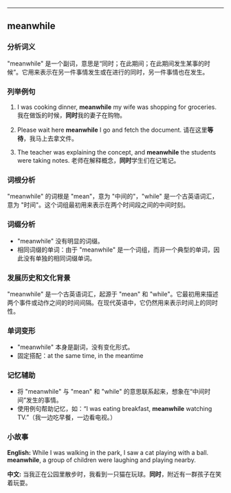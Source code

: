 
---------------
## meanwhile
### 分析词义
"meanwhile" 是一个副词，意思是“同时；在此期间；在此期间发生某事的时候”。它用来表示在另一件事情发生或在进行的同时，另一件事情也在发生。

### 列举例句
1. I was cooking dinner, **meanwhile** my wife was shopping for groceries.
   我在做饭的时候，**同时**我的妻子在购物。

2. Please wait here **meanwhile** I go and fetch the document.
   请在这里**等待**，我马上去拿文件。

3. The teacher was explaining the concept, and **meanwhile** the students were taking notes.
   老师在解释概念，**同时**学生们在记笔记。

### 词根分析
"meanwhile" 的词根是 "mean"，意为 "中间的"，"while" 是一个古英语词汇，意为 "时间"。这个词组最初用来表示在两个时间段之间的中间时刻。

### 词缀分析
- "meanwhile" 没有明显的词缀。
- 相同词缀的单词：由于 "meanwhile" 是一个词组，而非一个典型的单词，因此没有单独的相同词缀单词。

### 发展历史和文化背景
"meanwhile" 是一个古英语词汇，起源于 "mean" 和 "while"。它最初用来描述两个事件或动作之间的时间间隔。在现代英语中，它仍然用来表示时间上的同时性。

### 单词变形
- "meanwhile" 本身是副词，没有变化形式。
- 固定搭配：at the same time, in the meantime

### 记忆辅助
- 将 "meanwhile" 与 "mean" 和 "while" 的意思联系起来，想象在“中间时间”发生的事情。
- 使用例句帮助记忆，如：“I was eating breakfast, **meanwhile** watching TV.”（我一边吃早餐，一边看电视。）

### 小故事
**English:**
While I was walking in the park, I saw a cat playing with a ball. **meanwhile**, a group of children were laughing and playing nearby.

**中文:**
当我正在公园里散步时，我看到一只猫在玩球。**同时**，附近有一群孩子在笑着玩耍。

